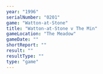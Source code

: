 ```yaml
---
year: "1996"
serialNumber: "0201" 
game: "Watton-at-Stone"
title: "Watton-at-Stone v The Min"
gameLocation: "The Meadow"
gameDate: ""
shortReport: ""
result: ""
resultType: ""
type: "game"
---
```

